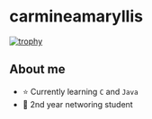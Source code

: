 # carmineamaryllis

[![trophy](https://github-profile-trophy.vercel.app/?username=carmineamaryllis&theme=monokai)](https://github.com/ryo-ma/github-profile-trophy)

## About me
- ⭐ Currently learning ``C`` and ``Java``
- 💉 2nd year networing student



